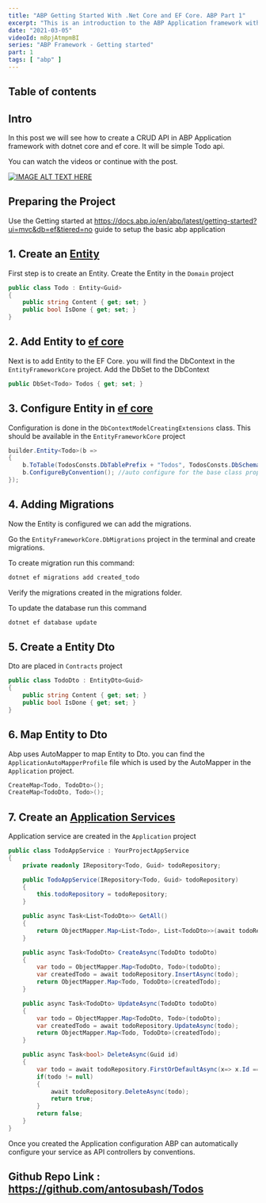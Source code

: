 ```yaml
---
title: "ABP Getting Started With .Net Core and EF Core. ABP Part 1"
excerpt: "This is an introduction to the ABP Application framework with .Net core and EF core. I have created a Todo App with a CRUD function."
date: "2021-03-05"
videoId: m8pjAtmpmBI
series: "ABP Framework - Getting started"
part: 1
tags: [ "abp" ]
---
```

## Table of contents

## Intro

In this post we will see how to create a CRUD API in ABP Application framework with dotnet core and ef core. It will be simple Todo api.

You can watch the videos or continue with the post.

[![IMAGE ALT TEXT HERE](https://img.youtube.com/vi/m8pjAtmpmBI/0.jpg)](https://www.youtube.com/watch?v=m8pjAtmpmBI)

## Preparing the Project

Use the Getting started at <https://docs.abp.io/en/abp/latest/getting-started?ui=mvc&db=ef&tiered=no> guide to setup the basic abp application

## 1. Create an [Entity](https://docs.abp.io/en/abp/latest/Entities)

First step is to create an Entity. Create the Entity in the `Domain` project

```cs
public class Todo : Entity<Guid>
{
    public string Content { get; set; }
    public bool IsDone { get; set; }
}
```

## 2. Add Entity to [ef core](https://docs.abp.io/en/abp/latest/Entity-Framework-Core)

Next is to add Entity to the EF Core. you will find the DbContext in the `EntityFrameworkCore` project. Add the DbSet to the DbContext

```cs
public DbSet<Todo> Todos { get; set; }
```

## 3. Configure Entity in [ef core](https://docs.abp.io/en/abp/latest/Entity-Framework-Core#configurebyconvention-method)

Configuration is done in the `DbContextModelCreatingExtensions` class. This should be available in the `EntityFrameworkCore` project

```cs
builder.Entity<Todo>(b =>
{
    b.ToTable(TodosConsts.DbTablePrefix + "Todos", TodosConsts.DbSchema);
    b.ConfigureByConvention(); //auto configure for the base class props
});
```

## 4. Adding Migrations

Now the Entity is configured we can add the migrations.

Go the `EntityFrameworkCore.DbMigrations` project in the terminal and create migrations.

To create migration run this command:

```bash
dotnet ef migrations add created_todo
```

Verify the migrations created in the migrations folder.

To update the database run this command

```bash
dotnet ef database update
```

## 5. Create a Entity Dto

Dto are placed in `Contracts` project

```cs
public class TodoDto : EntityDto<Guid>
{
    public string Content { get; set; }
    public bool IsDone { get; set; }
}
```

## 6. Map Entity to Dto

Abp uses AutoMapper to map Entity to Dto. you can find the `ApplicationAutoMapperProfile` file which is used by the AutoMapper in the `Application` project.

```cs
CreateMap<Todo, TodoDto>();
CreateMap<TodoDto, Todo>();
```

## 7. Create an [Application Services](https://docs.abp.io/en/abp/latest/Application-Services)

Application service are created in the `Application` project

```cs
public class TodoAppService : YourProjectAppService
{
    private readonly IRepository<Todo, Guid> todoRepository;

    public TodoAppService(IRepository<Todo, Guid> todoRepository)
    {
        this.todoRepository = todoRepository;
    }

    public async Task<List<TodoDto>> GetAll()
    {
        return ObjectMapper.Map<List<Todo>, List<TodoDto>>(await todoRepository.GetListAsync());
    }

    public async Task<TodoDto> CreateAsync(TodoDto todoDto)
    {
        var todo = ObjectMapper.Map<TodoDto, Todo>(todoDto);
        var createdTodo = await todoRepository.InsertAsync(todo);
        return ObjectMapper.Map<Todo, TodoDto>(createdTodo);
    }

    public async Task<TodoDto> UpdateAsync(TodoDto todoDto)
    {
        var todo = ObjectMapper.Map<TodoDto, Todo>(todoDto);
        var createdTodo = await todoRepository.UpdateAsync(todo);
        return ObjectMapper.Map<Todo, TodoDto>(createdTodo);
    }

    public async Task<bool> DeleteAsync(Guid id)
    {
        var todo = await todoRepository.FirstOrDefaultAsync(x=> x.Id == id);
        if(todo != null)
        {
            await todoRepository.DeleteAsync(todo);
            return true;
        }
        return false;
    }
}
```

Once you created the Application configuration ABP can automatically configure your service as API controllers by conventions.

## Github Repo Link : <https://github.com/antosubash/Todos>
